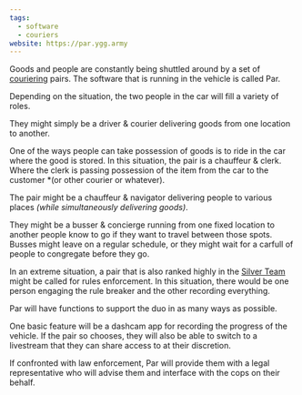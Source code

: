 ```yaml
---
tags:
  - software
  - couriers
website: https://par.ygg.army
---
```

Goods and people are constantly being shuttled around by a set of [couriering](Constant%20Couriering) pairs. The software that is running in the vehicle is called Par.

Depending on the situation, the two people in the car will fill a variety of roles.

They might simply be a driver & courier delivering goods from one location to another.

One of the ways people can take possession of goods is to ride in the car where the good is stored. In this situation, the pair is a chauffeur & clerk. Where the clerk is passing possession of the item from the car to the customer *(or other courier or whatever).

The pair might be a chauffeur & navigator delivering people to various places *(while simultaneously delivering goods)*.

They might be a busser & concierge running from one fixed location to another people know to go if they want to travel between those spots. Busses might leave on a regular schedule, or they might wait for a carfull of people to congregate before they go.

In an extreme situation, a pair that is also ranked highly in the [Silver Team](Silver%20Team) might be called for rules enforcement. In this situation, there would be one person engaging the rule breaker and the other recording everything.

Par will have functions to support the duo in as many ways as possible.

One basic feature will be a dashcam app for recording the progress of the vehicle. If the pair so chooses, they will also be able to switch to a livestream that they can share access to at their discretion.

If confronted with law enforcement, Par will provide them with a legal representative who will advise them and interface with the cops on their behalf.